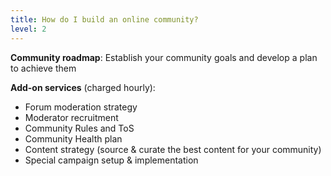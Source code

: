 ```yaml
---
title: How do I build an online community?
level: 2
---
```


**Community roadmap**: Establish your community goals and develop a plan to achieve them


**Add-on services** (charged hourly):
- Forum moderation strategy
- Moderator recruitment
- Community Rules and ToS
- Community Health plan
- Content strategy (source & curate the best content for your community)
- Special campaign setup & implementation


